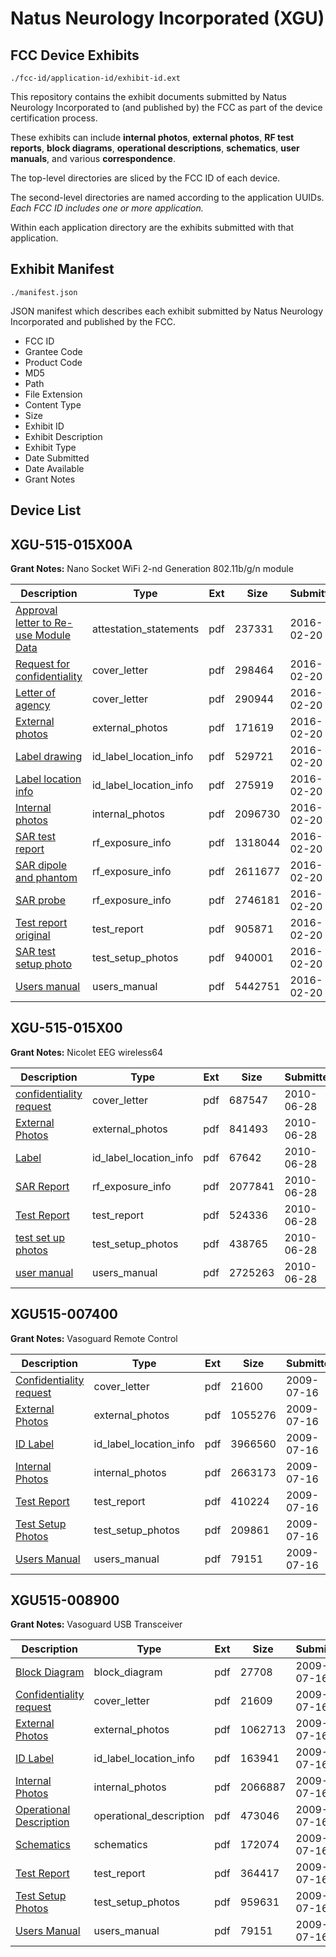 # Natus Neurology Incorporated (XGU)
## FCC Device Exhibits

```
./fcc-id/application-id/exhibit-id.ext
```

This repository contains the exhibit documents submitted by Natus Neurology Incorporated to (and published by) the FCC as part of the device certification process.

These exhibits can include **internal photos**, **external photos**, **RF test reports**, **block diagrams**, **operational descriptions**, **schematics**, **user manuals**, and various **correspondence**.

The top-level directories are sliced by the FCC ID of each device.

The second-level directories are named according to the application UUIDs. *Each FCC ID includes one or more application.*

Within each application directory are the exhibits submitted with that application. 

## Exhibit Manifest

```
./manifest.json
```

JSON manifest which describes each exhibit submitted by Natus Neurology Incorporated and published by the FCC.

- FCC ID
- Grantee Code
- Product Code
- MD5
- Path
- File Extension
- Content Type
- Size
- Exhibit ID
- Exhibit Description
- Exhibit Type
- Date Submitted
- Date Available
- Grant Notes

## Device List
## XGU-515-015X00A
**Grant Notes:** Nano Socket WiFi 2-nd Generation 802.11b/g/n module

| Description | Type | Ext | Size | Submitted | Available |
| ----------- | ---- | --- | ---- | --------- | --------- |
| [Approval letter to Re-use Module Data](XGU-515-015X00A/09dcb95102c9d7f34a95de8f079ec5dd/2907277.pdf) | attestation_statements | pdf | 237331 | 2016-02-20 | 2016-02-20 |
| [Request for confidentiality](XGU-515-015X00A/09dcb95102c9d7f34a95de8f079ec5dd/2907276.pdf) | cover_letter | pdf | 298464 | 2016-02-20 | 2016-02-20 |
| [Letter of agency](XGU-515-015X00A/09dcb95102c9d7f34a95de8f079ec5dd/2907278.pdf) | cover_letter | pdf | 290944 | 2016-02-20 | 2016-02-20 |
| [External photos](XGU-515-015X00A/09dcb95102c9d7f34a95de8f079ec5dd/2907244.pdf) | external_photos | pdf | 171619 | 2016-02-20 | 2016-02-20 |
| [Label drawing](XGU-515-015X00A/09dcb95102c9d7f34a95de8f079ec5dd/2907246.pdf) | id_label_location_info | pdf | 529721 | 2016-02-20 | 2016-02-20 |
| [Label location info](XGU-515-015X00A/09dcb95102c9d7f34a95de8f079ec5dd/2907247.pdf) | id_label_location_info | pdf | 275919 | 2016-02-20 | 2016-02-20 |
| [Internal photos](XGU-515-015X00A/09dcb95102c9d7f34a95de8f079ec5dd/2907245.pdf) | internal_photos | pdf | 2096730 | 2016-02-20 | 2016-02-20 |
| [SAR test report](XGU-515-015X00A/09dcb95102c9d7f34a95de8f079ec5dd/2907250.pdf) | rf_exposure_info | pdf | 1318044 | 2016-02-20 | 2016-02-20 |
| [SAR dipole and phantom](XGU-515-015X00A/09dcb95102c9d7f34a95de8f079ec5dd/2907251.pdf) | rf_exposure_info | pdf | 2611677 | 2016-02-20 | 2016-02-20 |
| [SAR probe](XGU-515-015X00A/09dcb95102c9d7f34a95de8f079ec5dd/2907252.pdf) | rf_exposure_info | pdf | 2746181 | 2016-02-20 | 2016-02-20 |
| [Test report original](XGU-515-015X00A/09dcb95102c9d7f34a95de8f079ec5dd/2907249.pdf) | test_report | pdf | 905871 | 2016-02-20 | 2016-02-20 |
| [SAR test setup photo](XGU-515-015X00A/09dcb95102c9d7f34a95de8f079ec5dd/2907275.pdf) | test_setup_photos | pdf | 940001 | 2016-02-20 | 2016-02-20 |
| [Users manual](XGU-515-015X00A/09dcb95102c9d7f34a95de8f079ec5dd/2907248.pdf) | users_manual | pdf | 5442751 | 2016-02-20 | 2016-02-20 |
## XGU-515-015X00
**Grant Notes:** Nicolet EEG wireless64

| Description | Type | Ext | Size | Submitted | Available |
| ----------- | ---- | --- | ---- | --------- | --------- |
| [confidentiality request](XGU-515-015X00/c7300284121dc3dabe478226f1e9ed21/1302970.pdf) | cover_letter | pdf | 687547 | 2010-06-28 | 2010-06-28 |
| [External Photos](XGU-515-015X00/c7300284121dc3dabe478226f1e9ed21/1302961.pdf) | external_photos | pdf | 841493 | 2010-06-28 | 2010-06-28 |
| [Label](XGU-515-015X00/c7300284121dc3dabe478226f1e9ed21/1302962.pdf) | id_label_location_info | pdf | 67642 | 2010-06-28 | 2010-06-28 |
| [SAR Report](XGU-515-015X00/c7300284121dc3dabe478226f1e9ed21/1302969.pdf) | rf_exposure_info | pdf | 2077841 | 2010-06-28 | 2010-06-28 |
| [Test Report](XGU-515-015X00/c7300284121dc3dabe478226f1e9ed21/1302966.pdf) | test_report | pdf | 524336 | 2010-06-28 | 2010-06-28 |
| [test set up photos](XGU-515-015X00/c7300284121dc3dabe478226f1e9ed21/1302967.pdf) | test_setup_photos | pdf | 438765 | 2010-06-28 | 2010-06-28 |
| [user manual](XGU-515-015X00/c7300284121dc3dabe478226f1e9ed21/1302968.pdf) | users_manual | pdf | 2725263 | 2010-06-28 | 2010-06-28 |
## XGU515-007400
**Grant Notes:** Vasoguard Remote Control

| Description | Type | Ext | Size | Submitted | Available |
| ----------- | ---- | --- | ---- | --------- | --------- |
| [Confidentiality request](XGU515-007400/d739ff1352898cd7f4acc824d9d66962/1139915.pdf) | cover_letter | pdf | 21600 | 2009-07-16 | 2009-07-16 |
| [External Photos](XGU515-007400/d739ff1352898cd7f4acc824d9d66962/1139907.pdf) | external_photos | pdf | 1055276 | 2009-07-16 | 2009-07-16 |
| [ID Label](XGU515-007400/d739ff1352898cd7f4acc824d9d66962/1139908.pdf) | id_label_location_info | pdf | 3966560 | 2009-07-16 | 2009-07-16 |
| [Internal Photos](XGU515-007400/d739ff1352898cd7f4acc824d9d66962/1139909.pdf) | internal_photos | pdf | 2663173 | 2009-07-16 | 2009-07-16 |
| [Test Report](XGU515-007400/d739ff1352898cd7f4acc824d9d66962/1139912.pdf) | test_report | pdf | 410224 | 2009-07-16 | 2009-07-16 |
| [Test Setup Photos](XGU515-007400/d739ff1352898cd7f4acc824d9d66962/1139913.pdf) | test_setup_photos | pdf | 209861 | 2009-07-16 | 2009-07-16 |
| [Users Manual](XGU515-007400/d739ff1352898cd7f4acc824d9d66962/1139914.pdf) | users_manual | pdf | 79151 | 2009-07-16 | 2009-07-16 |
## XGU515-008900
**Grant Notes:** Vasoguard USB Transceiver

| Description | Type | Ext | Size | Submitted | Available |
| ----------- | ---- | --- | ---- | --------- | --------- |
| [Block Diagram](XGU515-008900/3fbaba2fd668c4428d83a0cf48a1213b/1139959.pdf) | block_diagram | pdf | 27708 | 2009-07-16 | 2009-07-16 |
| [Confidentiality request](XGU515-008900/3fbaba2fd668c4428d83a0cf48a1213b/1139968.pdf) | cover_letter | pdf | 21609 | 2009-07-16 | 2009-07-16 |
| [External Photos](XGU515-008900/3fbaba2fd668c4428d83a0cf48a1213b/1139960.pdf) | external_photos | pdf | 1062713 | 2009-07-16 | 2009-07-16 |
| [ID Label](XGU515-008900/3fbaba2fd668c4428d83a0cf48a1213b/1139961.pdf) | id_label_location_info | pdf | 163941 | 2009-07-16 | 2009-07-16 |
| [Internal Photos](XGU515-008900/3fbaba2fd668c4428d83a0cf48a1213b/1139962.pdf) | internal_photos | pdf | 2066887 | 2009-07-16 | 2009-07-16 |
| [Operational Description](XGU515-008900/3fbaba2fd668c4428d83a0cf48a1213b/1139963.pdf) | operational_description | pdf | 473046 | 2009-07-16 | 2009-07-16 |
| [Schematics](XGU515-008900/3fbaba2fd668c4428d83a0cf48a1213b/1139964.pdf) | schematics | pdf | 172074 | 2009-07-16 | 2009-07-16 |
| [Test Report](XGU515-008900/3fbaba2fd668c4428d83a0cf48a1213b/1139965.pdf) | test_report | pdf | 364417 | 2009-07-16 | 2009-07-16 |
| [Test Setup Photos](XGU515-008900/3fbaba2fd668c4428d83a0cf48a1213b/1139966.pdf) | test_setup_photos | pdf | 959631 | 2009-07-16 | 2009-07-16 |
| [Users Manual](XGU515-008900/3fbaba2fd668c4428d83a0cf48a1213b/1139914.pdf) | users_manual | pdf | 79151 | 2009-07-16 | 2009-07-16 |
